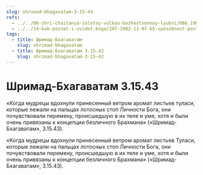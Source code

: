 ```yaml
---
slug: shrimad-bhagavatam-3-15-43
refs:
  - ../../06-shri-chaitanya-zolotoy-vulkan-bozhestvennoy-lyubvi/086_1982-02-18-a5_sridharmj_sokrovenniy_dar_mahaprabhu.md
  - ../../14-kak-poznat-i-uvidet-boga/207-1982-11-07-b5-sposobnost-postizheniya-istiny-zavisit-ot-iskrennosti-vkusa-upovaniya-na-milost-boga-i-duhovnoj-udachi.md
tags:
  - title: Шримад-Бхагаватам
    slug: shrimad-bhagavatam
  - title: Шримад-Бхагаватам 3.15.43
    slug: shrimad-bhagavatam-3-15-43
---
```


# Шримад-Бхагаватам 3.15.43

«Когда мудрецы вдохнули принесенный ветром аромат листьев туласи, которые лежали на пальцах лотосных стоп Личности Бога, они почувствовали перемену, происшедшую в их теле и уме, хотя и были очень привязаны к концепции безличного Брахмана» («Шримад-Бхагаватам», 3.15.43).

«Когда мудрецы вдохнули принесенный ветром аромат листьев Туласи, которые лежали на пальцах лотосных стоп Личности Бога, они почувствовали перемену, происшедшую в их теле и уме, хотя и были очень привязаны к концепции безличного Брахмана» («Шримад-Бхагаватам», 3.15.43).

